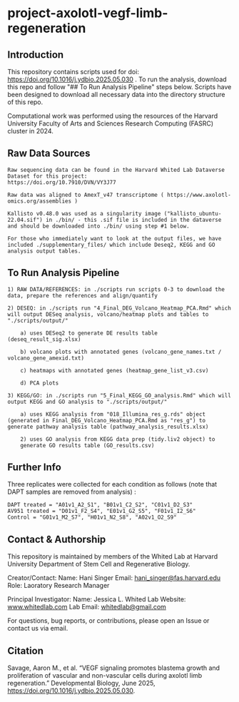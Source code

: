 # project-axolotl-vegf-limb-regeneration

## Introduction

This repository contains scripts used for doi: https://doi.org/10.1016/j.ydbio.2025.05.030 . To run the analysis, download this repo and follow "## To Run Analysis Pipeline" steps below. Scripts have been designed to download all necessary data into the directory structure of this repo.

Computational work was performed using the resources of the Harvard University Faculty of Arts and Sciences Research Computing (FASRC) cluster in 2024. 
 

## Raw Data Sources

    Raw sequencing data can be found in the Harvard Whited Lab Dataverse Dataset for this project:
    https://doi.org/10.7910/DVN/VY3J77

    Raw data was aligned to AmexT_v47 transcriptome ( https://www.axolotl-omics.org/assemblies ) 

    Kallisto v0.48.0 was used as a singularity image ("kallisto_ubuntu-22.04.sif") in ./bin/ - this .sif file is included in the dataverse and should be downloaded into ./bin/ using step #1 below. 

    For those who immediately want to look at the output files, we have included ./supplementary_files/ which include Deseq2, KEGG and GO analysis output tables. 


## To Run Analysis Pipeline


    1) RAW DATA/REFERENCES: in ./scripts run scripts 0-3 to download the data, prepare the references and align/quantify

    2) DESEQ: in ./scripts run "4_Final_DEG_Volcano_Heatmap_PCA.Rmd" which will output DESeq analysis, volcano/heatmap plots and tables to "./scripts/output/"

        a) uses DESeq2 to generate DE results table (deseq_result_sig.xlsx)

        b) volcano plots with annotated genes (volcano_gene_names.txt / volcano_gene_amexid.txt)

        c) heatmaps with annotated genes (heatmap_gene_list_v3.csv)

        d) PCA plots

    3) KEGG/GO: in ./scripts run "5_Final_KEGG_GO_analysis.Rmd" which will output KEGG and GO analysis to "./scripts/output/"

        a) uses KEGG analysis from "018_Illumina_res_g.rds" object (generated in Final_DEG_Volcano_Heatmap_PCA.Rmd as "res_g") to generate pathway analysis table (pathway_analysis_results.xlsx)

        2) uses GO analysis from KEGG data prep (tidy.liv2 object) to 
        generate GO results table (GO_results.csv)


## Further Info

Three replicates were collected for each condition as follows (note that DAPT samples are removed from analysis) : 

    DAPT treated = "A01v1_A2_S1", "B01v1_C2_S2", "C01v1_D2_S3" 
    AV951 treated = "D01v1_F2_S4", "E01v1_G2_S5", "F01v1_I2_S6" 
    Control = "G01v1_M2_S7", "H01v1_N2_S8", "A02v1_O2_S9"
        

## Contact & Authorship

This repository is maintained by members of the Whited Lab at Harvard University Department of Stem Cell and Regenerative Biology.

Creator/Contact:
    Name: Hani Singer
    Email: hani_singer@fas.harvard.edu
    Role: Laoratory Research Manager

Principal Investigator:
    Name: Jessica L. Whited
    Lab Website: www.whitedlab.com
    Lab Email: whitedlab@gmail.com

For questions, bug reports, or contributions, please open an Issue or contact us via email.


## Citation

Savage, Aaron M., et al. “VEGF signaling promotes blastema growth and proliferation of vascular and non-vascular cells during axolotl limb regeneration.” Developmental Biology, June 2025, https://doi.org/10.1016/j.ydbio.2025.05.030. 

